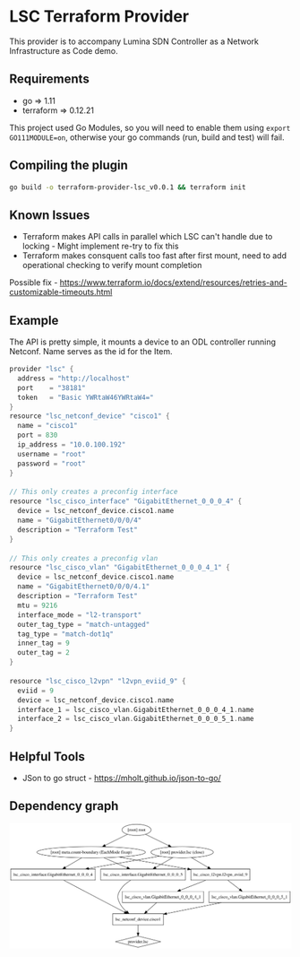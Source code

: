 # LSC Terraform Provider

This provider is to accompany Lumina SDN Controller as a Network Infrastructure as Code demo.

## Requirements

* go => 1.11
* terraform => 0.12.21

This project used Go Modules, so you will need to enable them using `export GO111MODULE=on`, otherwise your go commands (run, build and test) will fail.

## Compiling the plugin
``` sh
go build -o terraform-provider-lsc_v0.0.1 && terraform init
```

## Known Issues
* Terraform makes API calls in parallel which LSC can't handle due to locking - Might implement re-try to fix this
* Terraform makes consquent calls too fast after first mount, need to add operational checking to verify mount completion

Possible fix - https://www.terraform.io/docs/extend/resources/retries-and-customizable-timeouts.html

## Example

The API is pretty simple, it mounts a device to an ODL controller running Netconf.
Name serves as the id for the Item. 

``` go
provider "lsc" {
  address = "http://localhost"
  port    = "38181"
  token   = "Basic YWRtaW46YWRtaW4="
}
resource "lsc_netconf_device" "cisco1" {
  name = "cisco1"
  port = 830
  ip_address = "10.0.100.192"
  username = "root"
  password = "root"
}

// This only creates a preconfig interface
resource "lsc_cisco_interface" "GigabitEthernet_0_0_0_4" {
  device = lsc_netconf_device.cisco1.name
  name = "GigabitEthernet0/0/0/4"
  description = "Terraform Test"
}

// This only creates a preconfig vlan
resource "lsc_cisco_vlan" "GigabitEthernet_0_0_0_4_1" {
  device = lsc_netconf_device.cisco1.name
  name = "GigabitEthernet0/0/0/4.1"
  description = "Terraform Test"
  mtu = 9216
  interface_mode = "l2-transport"
  outer_tag_type = "match-untagged"
  tag_type = "match-dot1q"
  inner_tag = 9
  outer_tag = 2
}

resource "lsc_cisco_l2vpn" "l2vpn_eviid_9" {
  eviid = 9
  device = lsc_netconf_device.cisco1.name
  interface_1 = lsc_cisco_vlan.GigabitEthernet_0_0_0_4_1.name
  interface_2 = lsc_cisco_vlan.GigabitEthernet_0_0_0_5_1.name
}
```

## Helpful Tools
* JSon to go struct - https://mholt.github.io/json-to-go/

## Dependency graph
![LSC L2vpn dependency graph](/graph.svg)
